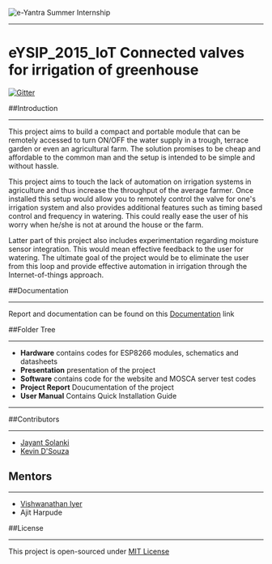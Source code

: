 ![e-Yantra Summer Internship](http://www.gyancentral.com/images/article/eyantralogo.png)
***
# eYSIP_2015_IoT Connected valves for irrigation of greenhouse

[![Gitter](https://badges.gitter.im/Join%20Chat.svg)](https://gitter.im/eyantrainternship/eYSIP_2015_IoT-Connected-valves-for-irrigation-of-greenhouse?utm_source=badge&utm_medium=badge&utm_campaign=pr-badge&utm_content=badge)

##Introduction
***

This project aims to build a compact and portable module that can be remotely accessed to turn ON/OFF the water supply in a trough, terrace garden or even an agricultural farm. The solution promises to be cheap and affordable to the common man and the setup is intended to be simple and without hassle. 

This project aims to touch the lack of automation on irrigation systems in agriculture and thus increase the throughput of the average farmer. Once installed this setup would allow you to remotely control the valve for one's irrigation system and also provides additional features such as timing based control and frequency in watering. This could really ease the user of his worry when he/she is not at around the house or the farm.

Latter part of this project also includes experimentation regarding moisture sensor integration. This would mean effective feedback to the user for watering. The ultimate goal of the project would be to eliminate the user from this loop and provide effective automation in irrigation through the Internet-of-things approach.

##Documentation
***
Report and documentation can be found on this [Documentation](https://github.com/eyantrainternship/eYSIP_2015_IoT-Connected-valves-for-irrigation-of-greenhouse/blob/master/project%20report/1.0-Walkthrough.pdf) link

##Folder Tree
***
* **Hardware** contains codes for ESP8266 modules, schematics and datasheets
* **Presentation**  presentation of the project
* **Software** contains code for the website and MOSCA server test codes
* **Project Report** Doucumentation of the project
* **User Manual** Contains Quick Installation Guide
****

##Contributors
***
  * [Jayant Solanki](https://github.com/jayantsolanki)
  * [Kevin D'Souza](https://github.com/kdsouza1496)
  
## Mentors
***
  * [Vishwanathan Iyer](https://github.com/vsiyer91)
  * Ajit Harpude

##License
***
This project is open-sourced under [MIT License](http://opensource.org/licenses/MIT)
